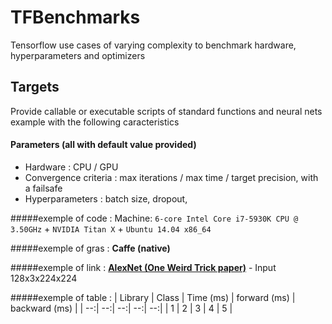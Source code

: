 # TFBenchmarks
Tensorflow use cases of varying complexity to benchmark hardware, hyperparameters and optimizers

## Targets
Provide callable or executable scripts of standard functions and neural nets example with the following caracteristics
#### Parameters (all with default value provided)
- Hardware : CPU / GPU
- Convergence criteria : max iterations / max time / target precision, with a failsafe
- Hyperparameters : batch size, dropout, 


#####exemple of code :
Machine: `6-core Intel Core i7-5930K CPU @ 3.50GHz` + `NVIDIA Titan X` + `Ubuntu 14.04 x86_64`

#####exemple of gras :
**Caffe (native)**

#####exemple of link :
**[AlexNet (One Weird Trick paper)](https://code.google.com/p/cuda-convnet2/source/browse/layers/layers-imagenet-1gpu.cfg)** - Input 128x3x224x224

#####exemple of table :
| Library         | Class                                                                                                                | Time (ms)  | forward (ms) | backward (ms) |
| --:| --:| --:| --:| --:|
| 1  | 2  | 3 | 4 | 5 |
